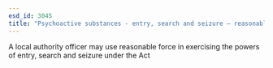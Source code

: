 ```yaml
---
esd_id: 3045
title: "Psychoactive substances - entry, search and seizure – reasonable force"
---
```


A local authority officer may use reasonable force in exercising the powers of entry, search and seizure under the Act

